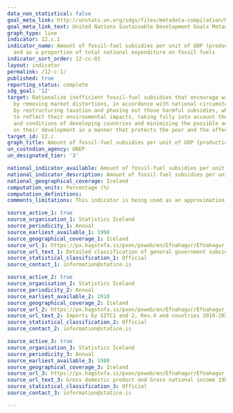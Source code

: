 ```yaml
---
data_non_statistical: false
goal_meta_link: http://unstats.un.org/sdgs/files/metadata-compilation/Metadata-Goal-12.pdf
goal_meta_link_text: United Nations Sustainable Development Goals Metadata (pdf 782kB)
graph_type: line
indicator: 12.c.1
indicator_name: Amount of fossil-fuel subsidies per unit of GDP (production and consumption)
  and as a proportion of total national expenditure on fossil fuels
indicator_sort_order: 12-cc-01
layout: indicator
permalink: /12-c-1/
published: true
reporting_status: complete
sdg_goal: '12'
target: Rationalize inefficient fossil-fuel subsidies that encourage wasteful consumption
  by removing market distortions, in accordance with national circumstances, including
  by restructuring taxation and phasing out those harmful subsidies, where they exist,
  to reflect their environmental impacts, taking fully into account the specific needs
  and conditions of developing countries and minimizing the possible adverse impacts
  on their development in a manner that protects the poor and the affected communities
target_id: 12.c
graph_title: Amount of fossil-fuel subsidies per unit of GDP (production) and as a proportion of total national expenditure on fuels
un_custodian_agency: UNEP
un_designated_tier: '3'

national_indicator_available: Amount of fossil-fuel subsidies per unit of GDP (production) and as a proportion of total national expenditure on fuels
national_indicator_description: Amount of fossil-fuel subsidies per unit of GDP (production) and as a proportion of total national expenditure on fuels
national_geographical_coverage: Iceland
computation_units: Percentage (%)
computation_definitions:
comments_limitations: This indicator is being used as an approximation of the UN SDG Indicator. Where possible, we will work to identify or develop Icelandic data to meet the global indicator specification. This indicator has not been identified in collaboration with topic experts.

source_active_1: true
source_organisation_1: Statistics Iceland
source_periodicity_1: Annual
source_earliest_available_1: 1998
source_geographical_coverage_1: Iceland
source_url_1: https://px.hagstofa.is/pxen/pxweb/en/Efnahagur/Efnahagur__fjaropinber__fjarmal_opinber__fjarmal_opinber/THJ05161.px/?rxid=080e9bc9-fb86-4842-b631-cb1af43f31ea
source_url_text_1: Detailed classification of general government subsidies 1998-2018
source_statistical_classification_1: Official
source_contact_1: information@statice.is

source_active_2: true
source_organisation_2: Statistics Iceland
source_periodicity_2: Annual
source_earliest_available_2: 2010
source_geographical_coverage_2: Iceland
source_url_2: https://px.hagstofa.is/pxen/pxweb/en/Efnahagur/Efnahagur__utanrikisverslun__1_voruvidskipti__01_voruskipti/UTA06201.px
source_url_text_2: Imports by SITC1 and 2, Rev.4 and countries 2010-2020
source_statistical_classification_2: Official
source_contact_2: information@statice.is

source_active_3: true
source_organisation_3: Statistics Iceland
source_periodicity_3: Annual
source_earliest_available_3: 1980
source_geographical_coverage_3: Iceland
source_url_3: https://px.hagstofa.is/pxen/pxweb/en/Efnahagur/Efnahagur__thjodhagsreikningar__landsframl__1_landsframleidsla/THJ01102.px
source_url_text_3: Gross domestic product and Gross national income 1980-2019
source_statistical_classification_3: Official
source_contact_3: information@statice.is

---
```

